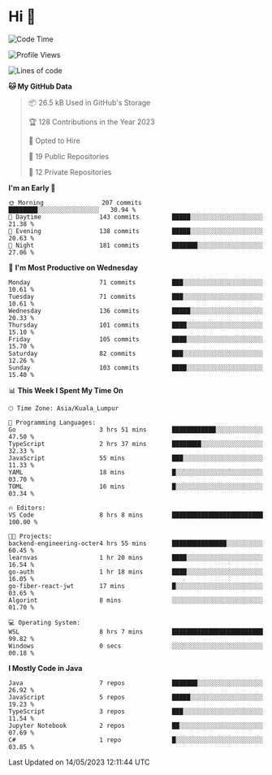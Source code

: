 <h1>Hi 👋</h1>

<!--START_SECTION:waka-->
![Code Time](http://img.shields.io/badge/Code%20Time-195%20hrs%2030%20mins-blue)

![Profile Views](http://img.shields.io/badge/Profile%20Views-22-blue)

![Lines of code](https://img.shields.io/badge/From%20Hello%20World%20I%27ve%20Written-652.8%20thousand%20lines%20of%20code-blue)

**🐱 My GitHub Data** 

> 📦 26.5 kB Used in GitHub's Storage 
 > 
> 🏆 128 Contributions in the Year 2023
 > 
> 💼 Opted to Hire
 > 
> 📜 19 Public Repositories 
 > 
> 🔑 12 Private Repositories 
 > 
**I'm an Early 🐤** 

```text
🌞 Morning                207 commits         ████████░░░░░░░░░░░░░░░░░   30.94 % 
🌆 Daytime                143 commits         █████░░░░░░░░░░░░░░░░░░░░   21.38 % 
🌃 Evening                138 commits         █████░░░░░░░░░░░░░░░░░░░░   20.63 % 
🌙 Night                  181 commits         ███████░░░░░░░░░░░░░░░░░░   27.06 % 
```
📅 **I'm Most Productive on Wednesday** 

```text
Monday                   71 commits          ███░░░░░░░░░░░░░░░░░░░░░░   10.61 % 
Tuesday                  71 commits          ███░░░░░░░░░░░░░░░░░░░░░░   10.61 % 
Wednesday                136 commits         █████░░░░░░░░░░░░░░░░░░░░   20.33 % 
Thursday                 101 commits         ████░░░░░░░░░░░░░░░░░░░░░   15.10 % 
Friday                   105 commits         ████░░░░░░░░░░░░░░░░░░░░░   15.70 % 
Saturday                 82 commits          ███░░░░░░░░░░░░░░░░░░░░░░   12.26 % 
Sunday                   103 commits         ████░░░░░░░░░░░░░░░░░░░░░   15.40 % 
```


📊 **This Week I Spent My Time On** 

```text
🕑︎ Time Zone: Asia/Kuala_Lumpur

💬 Programming Languages: 
Go                       3 hrs 51 mins       ████████████░░░░░░░░░░░░░   47.50 % 
TypeScript               2 hrs 37 mins       ████████░░░░░░░░░░░░░░░░░   32.33 % 
JavaScript               55 mins             ███░░░░░░░░░░░░░░░░░░░░░░   11.33 % 
YAML                     18 mins             █░░░░░░░░░░░░░░░░░░░░░░░░   03.70 % 
TOML                     16 mins             █░░░░░░░░░░░░░░░░░░░░░░░░   03.34 % 

🔥 Editors: 
VS Code                  8 hrs 8 mins        █████████████████████████   100.00 % 

🐱‍💻 Projects: 
backend-engineering-octer4 hrs 55 mins       ███████████████░░░░░░░░░░   60.45 % 
learnvas                 1 hr 20 mins        ████░░░░░░░░░░░░░░░░░░░░░   16.54 % 
go-auth                  1 hr 18 mins        ████░░░░░░░░░░░░░░░░░░░░░   16.05 % 
go-fiber-react-jwt       17 mins             █░░░░░░░░░░░░░░░░░░░░░░░░   03.65 % 
Algorint                 8 mins              ░░░░░░░░░░░░░░░░░░░░░░░░░   01.70 % 

💻 Operating System: 
WSL                      8 hrs 7 mins        █████████████████████████   99.82 % 
Windows                  0 secs              ░░░░░░░░░░░░░░░░░░░░░░░░░   00.18 % 
```

**I Mostly Code in Java** 

```text
Java                     7 repos             ███████░░░░░░░░░░░░░░░░░░   26.92 % 
JavaScript               5 repos             █████░░░░░░░░░░░░░░░░░░░░   19.23 % 
TypeScript               3 repos             ███░░░░░░░░░░░░░░░░░░░░░░   11.54 % 
Jupyter Notebook         2 repos             ██░░░░░░░░░░░░░░░░░░░░░░░   07.69 % 
C#                       1 repo              █░░░░░░░░░░░░░░░░░░░░░░░░   03.85 % 
```




 Last Updated on 14/05/2023 12:11:44 UTC
<!--END_SECTION:waka-->
